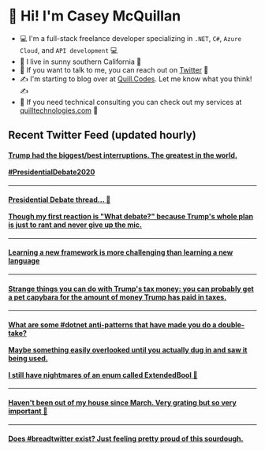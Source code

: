 # 👋 Hi! I'm Casey McQuillan

- 💻 I'm a full-stack freelance developer specializing in `.NET`, `C#`, `Azure Cloud`, and `API development` 💻
- 🌴 I live in sunny southern California 🌴
- 📲 If you want to talk to me, you can reach out on [Twitter](https://twitter.com/QuillCodes) 📲
- ✍ I'm starting to blog over at [Quill.Codes](https://quill.codes/). Let me know what you think! ✍
- 🦾 If you need technical consulting you can check out my services at [quilltechnologies.com](https://quilltechnologies.com/) 🦿


## Recent Twitter Feed (updated hourly)

<!-- BEGIN TWEETS -->
#### [Trump had the biggest/best interruptions. The greatest in the world. <br /><br />#PresidentialDebate2020](https://twitter.com/QuillCodes/status/1311122459257520128)

---


#### [Presidential Debate thread... 🧵<br /><br />Though my first reaction is "What debate?" because Trump's whole plan is just to rant and never give up the mic.](https://twitter.com/QuillCodes/status/1311114551031549953)

---


#### [Learning a new framework is more challenging than learning a new language](https://twitter.com/QuillCodes/status/1310985872230109184)

---


#### [Strange things you can do with Trump's tax money: you can probably get a pet capybara for the amount of money Trump has paid in taxes.](https://twitter.com/QuillCodes/status/1310635087210446854)

---


#### [What are some #dotnet anti-patterns that have made you do a double-take? <br /><br />Maybe something easily overlooked until you actually dug in and saw it being used.<br /><br />I still have nightmares of an enum called ExtendedBool 😬](https://twitter.com/QuillCodes/status/1309687078754476033)

---


#### [Haven't been out of my house since March. Very grating but so very important 😬 ](https://twitter.com/QuillCodes/status/1309575657781780480)

---


#### [Does #breadtwitter exist? Just feeling pretty proud of this sourdough.](https://twitter.com/QuillCodes/status/1309193942034857986)
<!-- END TWEETS -->

<!--
**cmcquillan/cmcquillan** is a ✨ _special_ ✨ repository because its `README.md` (this file) appears on your GitHub profile.

Here are some ideas to get you started:

- 🔭 I’m currently working on ...
- 🌱 I’m currently learning ...
- 👯 I’m looking to collaborate on ...
- 🤔 I’m looking for help with ...
- 💬 Ask me about ...
- 📫 How to reach me: ...
- 😄 Pronouns: ...
- ⚡ Fun fact: ...
-->
